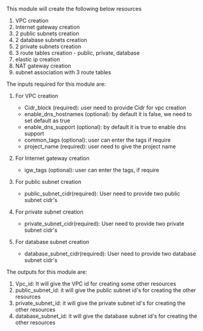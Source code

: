 This module will create the following below resources
 1. VPC creation
 2. Internet gateway creation
 3. 2 public subnets creation
 4. 2 database subnets creation
 5. 2 private subnets creation
 6. 3 route tables creation - public, private, database
 7. elastic ip creation
 8. NAT gateway creation
 9. subnet association with 3 route tables
 





 The inputs required for this module are:

 1. For VPC creation
    * Cidr_block (required): user need to provide Cidr for vpc creation
    * enable_dns_hostnames (optional): by default it is false, we need to set default as true
    * enable_dns_support (optional): by default it is true to enable dns support
    * common_tags (optional): user can enter the tags if require
    * project_name (required): user need to give the project name

 2. For Internet gateway creation
    * igw_tags (optional): user can enter the tags, if require

 3. For public subnet creation
    * public_subnet_cidr(required): User need to provide two public subnet cidr's

 4. For private subnet creation
    * private_subnet_cidr(required): User need to provide two private subnet cidr's

 5. For database subnet creation
    * database_subnet_cidr(required): User need to provide two database subnet cidr's











 The outputs for this module are:
 
1. Vpc_id: It will give the VPC id for creating some other resources
2. public_subnet_id: it will give the public subnet id's for creating the other resources
3. private_subnet_id: it will give the private subnet id's for creating the other resources
4. database_subnet_id: it will give the database subnet id's for creating the other resources
